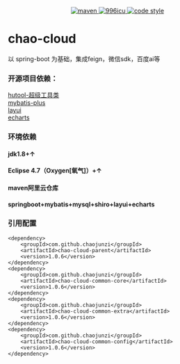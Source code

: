 <p align="center">
  <a href="https://search.maven.org/search?q=chaojunzi">
    <img alt="maven" src="https://img.shields.io/maven-central/v/com.github.chaojunzi/chao-cloud-parent.svg?style=flat-square">
  </a>

  <a href="https://github.com/996icu/996.ICU/blob/master/LICENSE">
    <img alt="996icu" src="https://img.shields.io/badge/license-NPL%20(The%20996%20Prohibited%20License)-blue.svg">
  </a>

  <a href="https://www.apache.org/licenses/LICENSE-2.0">
    <img alt="code style" src="https://img.shields.io/badge/license-Apache%202-4EB1BA.svg?style=flat-square">
  </a>
</p>

# chao-cloud
以 spring-boot 为基础，集成feign，微信sdk，百度ai等
### 开源项目依赖：  
[hutool-超级工具类](https://github.com/looly/hutool)  
[mybatis-plus](https://github.com/baomidou/mybatis-plus)  
[layui](https://github.com/sentsin/layui/)  
[echarts](https://github.com/apache/incubator-echarts)  

### 环境依赖
#### jdk1.8+↑ 
#### Eclipse 4.7（Oxygen[氧气]）+↑
#### maven阿里云仓库   
#### springboot+mybatis+mysql+shiro+layui+echarts

### 引用配置
	<dependency>
		<groupId>com.github.chaojunzi</groupId>
		<artifactId>chao-cloud-parent</artifactId>
		<version>1.0.6</version>
	</dependency>
  	<dependency>
		<groupId>com.github.chaojunzi</groupId>
		<artifactId>chao-cloud-common-core</artifactId>
		<version>1.0.6</version>
	</dependency>
  	<dependency>
		<groupId>com.github.chaojunzi</groupId>
		<artifactId>chao-cloud-common-extra</artifactId>
		<version>1.0.6</version>
	</dependency>
  	<dependency>
		<groupId>com.github.chaojunzi</groupId>
		<artifactId>chao-cloud-common-config</artifactId>
		<version>1.0.6</version>
	</dependency>
	
